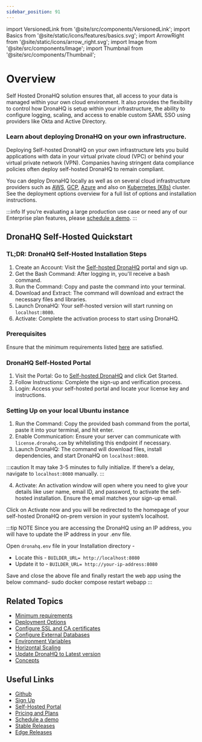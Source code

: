 ```yaml
---
sidebar_position: 91
---
```


import VersionedLink from '@site/src/components/VersionedLink';
import Basics from '@site/static/icons/features/basics.svg';
import ArrowRight from '@site/static/icons/arrow_right.svg';
import Image from '@site/src/components/Image'; 
import Thumbnail from '@site/src/components/Thumbnail';

# Overview

Self Hosted DronaHQ solution ensures that, all access to your data is managed within your own cloud environment. It
also provides the flexibility to control how DronaHQ is setup within your infrastructure, the ability to configure logging, scaling, and access to enable custom SAML SSO using providers like Okta and Active Directory.

### Learn about deploying DronaHQ on your own infrastructure.

Deploying Self-hosted DronaHQ on your own infrastructure lets you build applications with data in your virtual private cloud (VPC) or behind your virtual private network (VPN). Companies having stringent data compliance policies often deploy self-hosted DronaHQ to remain compliant.

You can deploy DronaHQ locally as well as on several cloud infrastructure providers such as [AWS](https://aws.amazon.com/), [GCP](https://cloud.google.com/), [Azure](https://azure.microsoft.com/) and also on [Kubernetes (K8s)](https://kubernetes.io/) cluster. See the deployment options overview for a full list of options and installation instructions.

:::info
If you’re evaluating a large production use case or need any of our Enterprise plan features, please [schedule a demo](https://www.dronahq.com/self-hosted-demo-call).
:::


## DronaHQ Self-Hosted Quickstart


### TL;DR: DronaHQ Self-Hosted Installation Steps

1. Create an Account: Visit the [Self-hosted DronaHQ](https://www.dronahq.com/self-hosted/) portal and sign up.
2. Get the Bash Command: After logging in, you'll receive a bash command.
3. Run the Command: Copy and paste the command into your terminal.
4. Download and Extract: The command will download and extract the necessary files and libraries.
5. Launch DronaHQ: Your self-hosted version will start running on `localhost:8080`.
6. Activate: Complete the activation process to start using DronaHQ.

### Prerequisites

Ensure that the minimum requirements listed [here](/self-hosted-deployment/requirements) are satisfied.

### DronaHQ Self-Hosted Portal

1. Visit the Portal: Go to [Self-hosted DronaHQ](https://www.dronahq.com/self-hosted/) and click Get Started.
2. Follow Instructions: Complete the sign-up and verification process.
3. Login: Access your self-hosted portal and locate your license key and instructions.

<figure>
  <Thumbnail src="/img/self-hosted-deployment/overview/portal.png" alt="DronaHQ self hosted key" />
</figure>

### Setting Up on your local Ubuntu instance

1. Run the Command: Copy the provided bash command from the portal, paste it into your terminal, and hit enter.
2. Enable Communication: Ensure your server can communicate with `license.dronahq.com` by whitelisting this endpoint if necessary.
3. Launch DronaHQ: The command will download files, install dependencies, and start DronaHQ on `localhost:8080`.

<figure>
  <Thumbnail src="/img/self-hosted-deployment/overview/ubuntu.jpeg" alt="DronaHQ self hosted key" />
</figure>

:::caution 
It may take 3-5 minutes to fully initialize. If there’s a delay, navigate to `localhost:8080` manually.
:::

4. Activate: An activation window will open where you need to give your details like user name, email ID, and password, to activate the self-hosted installation. Ensure the email matches your sign-up email.

<figure>
  <Thumbnail src="/img/self-hosted-deployment/overview/activation.png" alt="Activate DronaHQ Self-hosted" />
</figure>

Click on Activate now and you will be redirected to the homepage of your self-hosted DronaHQ on-prem version in your system’s localhost.

:::tip NOTE
Since you are accessing the DronaHQ using an IP address, you will have to update the IP address in your .env file.

Open `dronahq.env` file in your Installation directory -

- Locate this - `BUILDER_URL= http://localhost:8080`
- Update it to - `BUILDER_URL= http://your-ip-address:8080`

Save and close the above file and finally restart the web app using the below command-
sudo docker compose restart webapp
:::

## Related Topics

- [Minimum requirements](/self-hosted-deployment/requirements)
- [Deployment Options](/self-hosted-deployment/deployment-options/local-machine)
- [Configure SSL and CA certificates](/self-hosted-deployment/configure-ssl-and-ca-certificates)
- [Configure External Databases](/self-hosted-deployment/configure-external-databases)
- [Environment Variables](/self-hosted-deployment/environment-variables)
- [Horizontal Scaling](/self-hosted-deployment/horizontal-scaling)
- [Update DronaHQ to Latest version](/self-hosted-deployment/update-dronahq-to-latest)
- [Concepts](/self-hosted-deployment/concepts/migrate-from-cloud-to-self-hosted)

## Useful Links

- [Github](https://github.com/dronahq/self-hosted)
- [Sign Up](https://www.dronahq.com/self-hosted-signup/)
- [Self-Hosted Portal](https://studio.dronahq.com/selfhosted/login)
- [Pricing and Plans](https://www.dronahq.com/pricing/)
- [Schedule a demo](https://www.dronahq.com/self-hosted-demo-call)
- [Stable Releases](https://docs.dronahq.com/selfhosted-stable/)
- [Edge Releases](https://docs.dronahq.com/selfhosted-edge/)